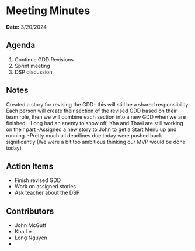 # Meeting Minutes
**Date:** 3/20/2024

## Agenda
1. Continue GDD Revisions
2. Sprint meeting
3. DSP discussion


## Notes
Created a story for revising the GDD- this will still be a shared responsibility. Each person will create their section of the revised GDD based on their team role,
then we will combine each section into a new GDD when we are finished.
-Long had an enemy to show off, Kha and Thavi are still working on their part
-Assigned a new story to John to get a Start Menu up and running.
-Pretty much all deadlines due today were pushed back significantly (We were a bit too ambitious thinking our MVP would be done today)

## Action Items
* Finish revised GDD
* Work on assigned stories
* Ask teacher about the DSP
## Contributors
* John McGuff 
* Kha Le
* Long Nguyen
*

